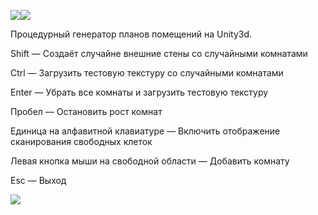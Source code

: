 ![](http://habrastorage.org/storage3/7d8/baf/7ab/7d8baf7ab46d91e6ef1e8f000823b74e.gif)![](http://habrastorage.org/storage3/bc4/69a/32a/bc469a32a2c1d4730499a7248bb559c6.gif)

Процедурный генератор планов помещений на Unity3d.

Shift — Создаёт случайне внешние стены со случайными комнатами

Ctrl — Загрузить тестовую текстуру со случайными комнатами

Enter — Убрать все комнаты и загрузить тестовую текстуру

Пробел — Остановить рост комнат

Единица на алфавитной клавиатуре — Включить отображение сканирования свободных клеток

Левая кнопка мыши на свободной области — Добавить комнату

Esc — Выход

![](http://habrastorage.org/storage3/6cf/b09/e45/6cfb09e452d9d9e57f4f33af9b367063.gif)
